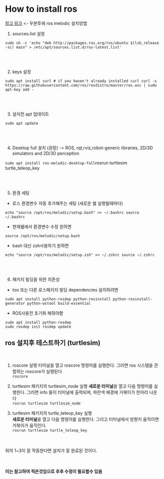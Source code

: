# How to install ros

[참고 링크](http://wiki.ros.org/melodic/Installation/Ubuntu) <- 우분투에 ros melodic 설치방법

1. sources.list 설정

`sudo sh -c 'echo "deb http://packages.ros.org/ros/ubuntu $(lsb_release -sc) main" > /etc/apt/sources.list.d/ros-latest.list'`

<br/><br/>

2. keys 설정

`sudo apt install curl # if you haven't already installed curl
curl -s https://raw.githubusercontent.com/ros/rosdistro/master/ros.asc | sudo apt-key add -`

<br/><br/>

3. 설치전 apt 업데이트

`sudo apt update`

<br/><br/>

4. Desktop full 설치 (권장) -> ROS, rqt,rviz,robot-generic libraries, 2D/3D simulators and 2D/3D perception

`sudo apt install ros-melodic-desktop-full`rosrun turtlesim turtle_teleop_key

<br/><br/>

5. 환경 세팅
  * 로스 환경변수 자동 추가해주는 세팅 (새로운 쉘 실행될때마다)
  
  `echo "source /opt/ros/melodic/setup.bash" >> ~/.bashrc
  source ~/.bashrc`
  <br/>
  
  * 현재쉘에서 환경변수 수정 원하면 
  
  `source /opt/ros/melodic/setup.bash`
  <br/>
  
  * bash 대신 zsh사용하기 원하면
  
  `echo "source /opt/ros/melodic/setup.zsh" >> ~/.zshrc
   source ~/.zshrc`
   
<br/><br/>
   
 6. 패키지 빌딩을 위한 의존성
   * too 또는 다른 로스패키지 빌딩 dependencies 설치하려면
   
   `sudo apt install python-rosdep python-rosinstall python-rosinstall-generator python-wstool build-essential`
   <br/>
   
   * ROS사용전 초기화 해줘야함
   
   `sudo apt install python-rosdep`
   <br/>
   `sudo rosdep init
   rosdep update`
   
   
## ros 설치후 테스트하기 (turtlesim)
<br/>

1. roscore 실행
   터미널을 열고 roscore 명령어를 실행한다. 그러면 ros 시스템을 관할하는 roscore가 실행된다 <br/>
   `roscore`

2. turtlesim 패키지의 turtlesim_node 실행
   **새로운 터미널**을 열고 다음 명령어를 실행한다. 그러면 info 들이 터미널에 출력되며, 파란색 배경에 거북이가 한마리 나온다 <br/>
   `rosrun turtlesim turtlesim_node`
   
3. turtlesim 패키지의 turtle_teleop_key 실행   
   **새로운 터미널**을 열고 다음 명령어를 실행한다. 그리고 터미널에서 방향키 움직이면 거북이가 움직인다. <br/>
   `rosrun turtlesim turtle_teleop_key`


<br/><br/>
위의 1~3이 잘 작동한다면 설치가 잘 완료된 것이다.

   <br/><br/>
   **이는 참고하여 적은것임으로 추후 수정이 필요할수 있음**
   
